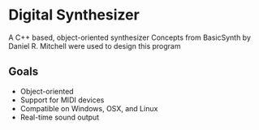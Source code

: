 # Digital Synthesizer
A C++ based, object-oriented synthesizer
Concepts from BasicSynth by Daniel R. Mitchell were used to design this program

## Goals
* Object-oriented
* Support for MIDI devices
* Compatible on Windows, OSX, and Linux
* Real-time sound output
